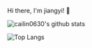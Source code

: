 Hi there, I'm jiangyi! 👋

![cailin0630's github stats](https://github-readme-stats.vercel.app/api?username=cailin0630&show_icons=true&theme=radical)

![Top Langs](https://github-readme-stats.vercel.app/api/top-langs/?username=cailin0630&layout=compact&show_icons=true&theme=radical)
